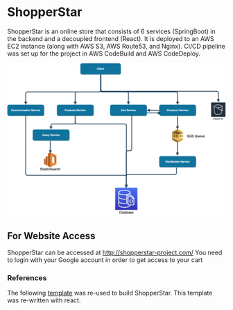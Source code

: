 # ShopperStar
ShopperStar is an online store that consists of 6 services (SpringBoot) in the backend and a decoupled frontend (React). It is deployed to an AWS EC2 instance (along with AWS S3, AWS Route53, and Nginx). CI/CD pipeline was set up for the project in AWS CodeBuild and AWS CodeDeploy.

![Alt](images/diagram.png)

## For Website Access
ShopperStar can be accessed at http://shopperstar-project.com/ You need to login with your Google account in order to get access to your cart

 ### References
 The following [template](https://colorlib.com/wp/template/sublime/) was re-used to build ShopperStar. This template was re-written with react.
